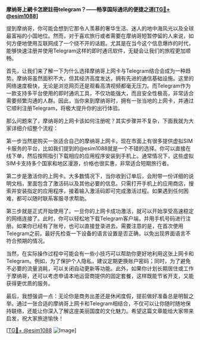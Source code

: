 **摩纳哥上網卡怎麽註冊telegram？——畅享国际通讯的便捷之道[[TG💪+ @esim1088](https://t.me/s/esim1088)]**

提到摩纳哥，你可能会想到它那令人羡慕的奢华生活、迷人的地中海风光以及全球最富裕的小国地位。然而，对于喜欢旅行或者需要在摩纳哥短暂停留的人来说，如何方便地使用互联网成了一个绕不开的话题。尤其是在当今这个信息爆炸的时代，能够快速注册并使用Telegram这样的即时通讯软件，无疑会让我们的旅程更加顺畅。

首先，让我们来了解一下为什么选择摩纳哥上网卡与Telegram结合会成为一种趋势。摩纳哥虽然面积不大，但其经济高度发达，拥有先进的通信基础设施。这里的网络速度极快，无论是浏览网页还是观看高清视频都毫无压力。而Telegram作为一款支持多平台使用的即时通讯工具，不仅功能强大，而且安全性极高，非常适合需要频繁沟通的人群。因此，当你来到摩纳哥时，拥有一张当地的上网卡，并通过它顺利注册Telegram，将极大提升你的出行体验。

那么问题来了，摩纳哥的上网卡该如何注册呢？其实步骤并不复杂，下面我就为大家详细介绍整个流程：

第一步当然是购买一张适合自己的摩纳哥上网卡。现在市面上有很多提供虚拟SIM卡服务的平台，比如我们提到的@esim1088就是一个不错的选择。你可以直接在线下单，然后按照指引下载相应的应用程序安装到手机上。通常情况下，这些虚拟SIM卡支持多个国家和地区漫游，价格也很实惠，非常适合短期旅行者。

第二步是激活你的上网卡。大多数情况下，当你收到订单后，会附带一份详细的说明文档，里面包含了激活码以及其他必要的信息。只需打开手机上的应用商店，搜索并安装指定的应用程序，接着输入激活码即可完成激活过程。如果遇到任何困难，都可以随时联系客服寻求帮助。

第三步就是正式开始使用了。一旦你的上网卡成功激活，就可以开始享受高速稳定的网络连接了。此时，你可以轻松地下载Telegram客户端，并用手机号码进行注册。如果你已经有了账号，也可以直接登录进去。需要注意的是，在首次使用Telegram之前，最好先检查一下设备的语言设置是否正确，以免出现界面语言不符合预期的情况。

当然，在实际操作过程中可能会有一些小技巧可以帮助你更好地利用这张上网卡和Telegram。例如，为了保护个人隐私，建议定期更换账户密码；同时，为了避免不必要的流量消耗，可以关闭自动更新等功能。此外，如果你计划长期居住或工作于摩纳哥，还可以考虑申请本地运营商提供的固定套餐，这样既能节省开支，又能获得更优质的服务。

最后，我想强调一点：无论你是商务出差还是休闲度假，提前做好准备总是明智之举。通过一张合适的摩纳哥上网卡和Telegram相结合，不仅可以让你随时随地保持联络，还能让你深入了解这座美丽国度的文化魅力。希望这篇文章能给大家带来启发，祝大家旅途愉快！

[[TG💪+ @esim1088](https://t.me/s/esim1088) ![Image](https://i.postimg.cc/4NQfJmqS/Snipaste-2025-05-13-00-14-12.png)]